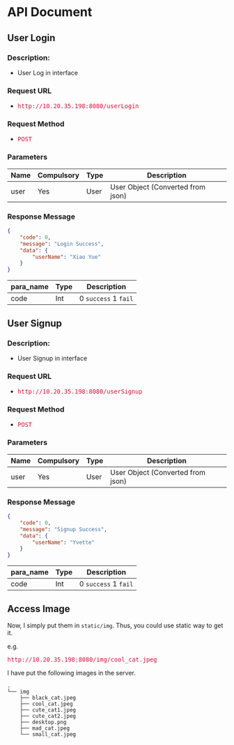 # API Document

## User Login

### Description:

* User Log in interface

### Request URL

* <font color=#DC143C size=3>`http://10.20.35.198:8080/userLogin`</font>

### Request Method

* <font color=#DC143C size=3>`POST`</font>

### Parameters

| Name | Compulsory | Type | Description                       |
| ---- | ---------- | ---- | --------------------------------- |
| user | Yes        | User | User Object (Converted from json) |

### Response Message

```json
{
    "code": 0,
    "message": "Login Success",
    "data": {
        "userName": "Xiao Yue"
    }
}
```

| para_name | Type | Description            |
| --------- | ---- | ---------------------- |
| code      | Int  | 0  `success`  1 `fail` |

## User Signup

### Description:

- User Signup in interface

### Request URL

- <font color=#DC143C size=3>`http://10.20.35.198:8080/userSignup`</font>

### Request Method

- <font color=#DC143C size=3>`POST`</font>

### Parameters

| Name | Compulsory | Type | Description                       |
| ---- | ---------- | ---- | --------------------------------- |
| user | Yes        | User | User Object (Converted from json) |

### Response Message

```json
{
    "code": 0,
    "message": "Signup Success",
    "data": {
        "userName": "Yvette"
    }
}
```

| para_name | Type | Description            |
| --------- | ---- | ---------------------- |
| code      | Int  | 0  `success`  1 `fail` |

## Access Image

Now, I simply put them in `static/img`. Thus, you could use static way to get it.

e.g.

<font color=#DC143C size=3>`http://10.20.35.198:8080/img/cool_cat.jpeg`</font>

I have put the following images in the server.

```
.
└── img
    ├── black_cat.jpeg
    ├── cool_cat.jpeg
    ├── cute_cat1.jpeg
    ├── cute_cat2.jpeg
    ├── desktop.png
    ├── mad_cat.jpeg
    └── small_cat.jpeg
    
```

